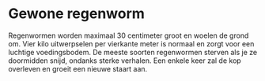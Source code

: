 # Gewone regenworm

Regenwormen worden maximaal 30 centimeter groot en woelen de grond om. Vier kilo
uitwerpselen per vierkante meter is normaal en zorgt voor een luchtige
voedingsbodem. De meeste soorten regenwormen sterven als je ze doormidden snijd,
ondanks sterke verhalen. Een enkele keer zal de kop overleven en groeit een
nieuwe staart aan.
